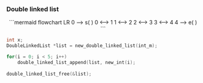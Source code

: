 ### Double linked list

<div style="text-align: center;">
```mermaid  
flowchart  LR  
 0 --> s( ) 
 0 <--> 1 
 1 <--> 2 
 2 <--> 3 
 3 <--> 4 
 4 --> e( )
```
</div>

```c 
int x;
DoubleLinkedList *list = new_double_linked_list(int_m);  

for(i = 0; i < 5; i++)
    double_linked_list_append(list, new_int(i); 
    
double_linked_list_free(&list);
```

